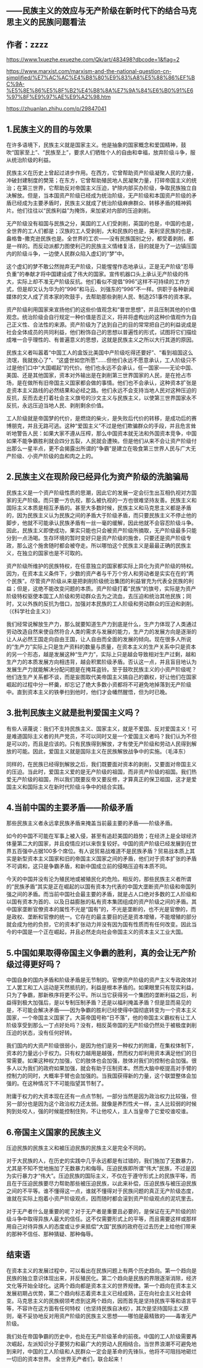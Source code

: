 ## ——民族主义的效应与无产阶级在新时代下的结合马克思主义的民族问题看法

## 作者：zzzz

https://www.1xuezhe.exuezhe.com/Qk/art/483498?dbcode=1&flag=2

https://www.marxist.com/marxism-and-the-national-question-cn-simplified/%E7%AC%AC%E4%B8%80%E9%83%A8%E5%88%86%EF%BC%9A-%E5%8E%86%E5%8F%B2%E4%B8%8A%E7%9A%84%E6%B0%91%E6%97%8F%E9%97%AE%E9%A2%98.htm

https://zhuanlan.zhihu.com/p/29847041

## 1.民族主义的目的与效果

在许多语境下，民族主义就是国家主义。他是抽象的国家概念和爱国精神，鼓吹“国家至上”、“民族至上”，要求人们牺牲个人的自由和幸福，放弃阶级斗争，服从统治阶级的利益。

民族主义在历史上曾起过进步作用。在西方，它曾帮助资产阶级凝聚人民的力量，冲破封建制度的樊笼；在东方，它曾帮助殖民地人民凝聚力量，打碎帝国主义的统治；在第三世界，它帮助反对帝国主义压迫，铲除内部买办阶级，争取民族独立自决解放。但是，当本国资产阶级已经成为统治阶级，无产阶级和本国资产阶级的矛盾已经成为主要矛盾时，民族主义就成了统治阶级麻痹群众、转移矛盾的精神鸦片。他们往往以“民族利益”为掩饰，来加紧对内部的压迫剥削。

无产阶级没有祖国与民族之分，美国的工人们受剥削，英国的也是，中国的也是，全世界的工人们都是；汉族的工人受剥削，大和民族的也是，美利坚民族的也是，盎格鲁-撒克逊民族也是。全世界的工农——没有民族国别之分，都受着剥削，都是一样的。而反动派都力图使利己的民族主义情绪复活，目的就是为了一边镇压国内的阶级斗争，一边使人民群众陷入虚幻的“梦”中。

这个虚幻的梦不敢公然抛弃无产阶级，只能惺惺作态地承认，正是无产阶级“忍辱负重”的奉献才将中国建设成了伟大的国家。宣传机器口头上承认无产阶级的伟大，实际上却不准无产阶级反抗。他们看似不提倡“996”这样不可持续的工作方式，但是却又认为华为的“996”和马云、刘强东的“996”不一样。供职于各种新闻媒体的文人成了资本家的吹鼓手，去帮助那些剥削人民、制造251事件的资本家。

资产阶级利用国家来宣扬他们的这些价值观念和“普世思想”，并且压制其他的价值观念。统治阶级会自行规定一种价值是否正义，将并将虚构出的这种价值观作为自己正义性、合法性的来源。资产阶级为了达到自己的目的常常把自己的利益说成是社会全体成员的共同利益，他们粉饰自己的思想以普遍性的形式，试图将它们描绘成唯一合乎理性的、有普遍意义的思想，这就是民族主义之所以大行其道的原因。

民族主义者叫嚣着“中国工人的盒饭比美国中产阶级吃得还要好”、“看到祖国这么流氓，我就放心了”、“这盛世如您所愿”……但他们永远不愿意承认，工人阶级只不过是他们口中“大国崛起”的代价。他们也永远不会承认，任一国家——无论中国、美国、还是其他国家，资本对外输出是在剥削第三世界国家的人民，是在抢占市场，是在做所有旧帝国主义国家都会做的事情。他们也不会承认，这种资本扩张是走资本主义路线的必然结果和必经之路。他们永远不会支持当地人民对这种压迫的反抗，反而去走打着社会主义旗号的沙文主义与民族主义，以使第三世界国家永不反抗，永远压迫当地人民、剥削剩余价值。

工人阶级就是帝国梦的代价，是燃烧的柴火，是失败后代价的转移，是成功后的赛博朋克，并且无路可逃。这种“爱国主义”不过是他们欺骗群众的手段，并且危言耸听地警告人民：如果大家不遵从压榨，那么中国资本就无法和外国资本竞争，中国如果不能争霸胜利就会四分五裂，人民就会遭殃。但是他们从来不会让资产阶级付出那么一星半点，更不会揭露出所谓的“争霸”是建立在吸食第三世界人民与广大无产阶级、小资产阶级的血和肉之上的。

## 2.民族主义在现阶段已经异化为资产阶级的洗脑骗局
民族主义是一个资产阶级性质的思潮，因此它的发展一定会衍生出互相仇视对方国家的无产阶级。而只要一方仇视，那么被仇视的一方也很难坚持友善。民族主义和国际主义本质是相互矛盾的。甚至大多数时候，民族主义和马克思主义都是矛盾的，因为民族主义认为民族之间的矛盾大于阶级矛盾，而只要民族主义不停止他的脚步，他就不可能承认民族矛盾有一丝一毫的缓解，因此他就不会容忍阶级斗争。因此，民族主义即使成功，果实只能也只会被资产阶级所摘取，无产阶级最多只能分到一点汤喝。生存环境的暂时变好只是资产阶级的施舍，只要还是资产阶级专政，那么这个施舍随时都会被夺走。所以哪怕这个民族主义是最最正确的民族主义，在独立的国家也是不可取的。

资产阶级所维护的民族特权，在任意独立的国家都实际上异化为资产阶级的特权。因为，在资本主义条件下，少数的资产者与千万个穷人和劳动者是实实在在的“两个民族”。尽管资产阶级从来是把剥削阶级统治集团的利益冒充为代表全民族的利益；但是，这绝不能改变问题的本质。资产阶级打着“民族”的旗号，实际是为资产阶级特权驱使本国工人阶级和劳动群众去为之流血，去压迫和统治其他民族；同时，又以外族的反抗为借口，加强对本民族的工人阶级和劳动群众的压迫和剥削。（《科学社会主义》）

我们经常说解放生产力，那么就要知道生产力到底是什么，生产力体现了人类通过劳动改造自然来使自然符合人类的需求与发展的能力，生产力的发展方向是逐渐的让人从必然王国走向自由王国，让人自由而全面的发展的倾向。现在很多人所说的“生产力”实际上只是生产资料的数量与质量，在资本主义的生产关系中只是资本的另一个形态，越是发展这种“生产力”，实际上只是越会导致相对生产过剩，越和生产力的本质发展方向相违背，越会积累阶级矛盾。否认这一点，并且盲目地认为发展生产力就能解决分配问题是在掩耳盗铃。至于鼓吹民族主义的小资产阶级呢？他们连生产关系都不谈，而是妄图取代美帝国主义搞自己的霸权，好让他们在国家崛起的过程中分一杯羹，却忘记了绝大多数小资都将不可避免地掉落到无产阶级中。直到资本主义的铁拳扫到他时，他们才会幡然醒悟，但为时已晚。

## 3.批判民族主义就是批判爱国主义吗？

有些人诬蔑说：我们不支持民族主义、国家主义，就是不爱国、反对爱国主义！可是难道国际主义者的共产党员，不可以同时又是一个爱国主义者吗？我们认为不但是可以的，而且是应该的。只有民族得到解放，才有使无产阶级和劳动人民得到解放的可能。因此，爱国主义就是国际主义在民族解放战争中的实施。（毛泽东）

同样的，在民族已经得到解放之后，我们既要面对资本的剥削，又要面对帝国主义的压迫。当此时，爱国主义爱的是无产阶级的祖国，而非资产阶级的祖国。我们热爱无产阶级的祖国，所以我们既要反帝又要反修，才算真正的保卫祖国，这才是爱国主义和国际主义在新时代阶级斗争中的结合实践。

## 4.当前中国的主要矛盾——阶级矛盾

那些民族主义者永远拿民族矛盾来掩盖当前最主要的矛盾——阶级矛盾。

如今的中国不可能在军事上被入侵，甚至有追赶美国的趋势；在经济上是全球经济体量第二大的国家，并且疫情应对以来恢复较好。中国的资产阶级已经发展到在世界五百强中占据100多个席位。有人说贸易战难道不是民族矛盾？贸易战本质上其实是新型资本主义国家和旧的帝国主义国家之间的矛盾，他们对于资本扩张的矛盾不可调和，这只是争霸矛盾，和新中国成立前的侵略压迫有本质不同。

今天的中国并没有沦为殖民地或被殖民化的危险。相反的，那些民族主义者所谓的“民族矛盾”其实是正在崛起的以国有资本为代表的中国大垄断资产阶级和帝国列强之间的矛盾。而当前中国社会最主要的矛盾，就是占人口绝对多数的工人阶级和以国有资本为首的、以及日益膨胀的私有资本集团组成的资产阶级之间的矛盾。其中国家垄断官僚资本的属性不光是“国有”的，不光是垄断的，也不光是官僚的，而是政权、垄断和官僚的统一。它存在的最主要目的还是资本增殖，不能增殖的部分就会成为他的负担，它的资本扩张动力并没有因为国有性质而有任何改变。因此当今的中国是一个正在崛起，并且必然走向社会帝国主义的资本主义工业大国。

## 5.中国如果取得帝国主义争霸的胜利，真的会让无产阶级过得更好吗？

中国自身的国内矛盾和阶级矛盾是无节制的。官僚资产阶级的资产主义专政政体对工人罢工和工人运动是天然抵抗的，利益是根本矛盾的。如果眼里只有现实利益，只为了争霸，那新秩序将更不公平。所以当它获得另一个集团的垄断利益之后，利益得到极大加强后，是以专制压制矛盾？还是以福利掩盖矛盾？但是显而易见的是，不可能会解决矛盾——因为争霸的胜利已经使得中国彻底转变为一个资本主义国家，一个帝国主义国家了。大英帝国号称“日不落”，他的帝国主义霸权有让工人阶级享受到那么一丁点好处吗？没有，相反英帝国的无产阶级仍然处于被极度剥削压迫的状态，没有任何好转。

我们国内的大资产阶级很弱小，是因为他们是另一种权力的附庸，在集权体制下，资本的力量远小于权力。只有权力越用是越强，然而权力却利用资本满足他们的日常需要。如果这种权力加强，它的肢体也会加强，肢体对我们的控制也会加强。很多人以为我们的政府如果加强，就会有助于压制资本。然而大脑中枢提高对手臂的控制力的同时，大概率手臂也会加强的。当我国获得新的力量，这个联盟整体会加强的。在这种情况下不可能指望其节制了。

附庸于权力的大资本现在还有一点点节制，一部分当然是因为政治权力比较强，但另一部分也是因为这个政治权力还太弱。就像是养烈性犬一样，主人比较弱的时候狗到处咬人，强的时候能控制住狗，不让他咬人，主人当皇帝了它爱咬谁咬谁。

## 6.帝国主义国家的民族主义

压迫民族的民族主义和被压迫民族的民族主义是完全不同的。

对于大民族的人，在历史的实践中几乎永远都是有过错的，我们施加了无数暴力，尤其是不知不觉地施加了无数暴力和侮辱。压迫民族即所谓“伟大”民族，不过是因为实行暴力才“伟大”。压迫民族的国际主义，不仅在于遵守形式上的民族平等，而且在于压迫民族要尽力帮助那些被压迫民族，以此来补偿，压迫民族与被压迫民族之间的不平等。谁不懂得这一点，谁就不懂得对于民族问题的真正无产阶级态度，谁就在实际上抱着小资产阶级观点，因而随时都会滚到资产阶级观点的泥坑里去。

对于无产者什么是重要的呢？对于无产者是重要且必要的，是保证在无产阶级的阶级斗争中取得异族人最大的信任。这不仅需要形式上的平等，而且需要这样或那样用自己对待异族人的态度或让步来抵偿“大国”民族的政府在过去历史上给他们带来的那种不信任、那种猜疑、那种侮辱。


## 结束语

在资本主义的发展过程中，可以看出在民族问题上有两个历史趋向。第一个趋向是民族的独立意识体现出来，并反殖民化。第二个趋向是民族的界限逐渐消除，经济文化等开始全球化。这两个趋向都是资本主义的世界规律。第一个趋向在资本主义发展初期占优势，第二个趋向标志着资本主义已经成熟，正在向社会主义社会转变。马克思主义的民族纲领考虑到这两个趋向，因而首先是坚持民族平等和语言平等，不容许在这方面有任何特权（也坚持民族自决权），其次是坚持国际主义原则，毫不妥协地反对用资产阶级的民族主义思想——哪怕是最精致的——毒害无产阶级。

我们处在帝国争霸的历史中，也处在无产阶级革命的前夜。中国的工人阶级需要再次崛起，左派知识分子要努力和最广大的劳动人民相结合。当世界浪潮不可避免地到来时，中国的工人阶级和人民群众一定会是革命的先锋队，他将不可阻挡地砸烂一切旧的资本世界。
全世界无产者们，联合起来！
